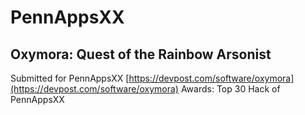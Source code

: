 # PennAppsXX

## Oxymora: Quest of the Rainbow Arsonist

Submitted for PennAppsXX
[https://devpost.com/software/oxymora](https://devpost.com/software/oxymora)
Awards: Top 30 Hack of PennAppsXX
